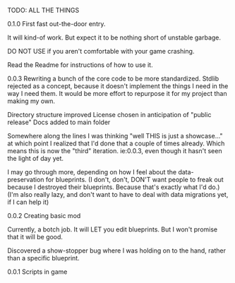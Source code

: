 TODO:
ALL THE THINGS

0.1.0
First fast out-the-door entry.

It will kind-of work. But expect it to be nothing short of unstable garbage.

DO NOT USE if you aren't comfortable with your game crashing.

Read the Readme for instructions of how to use it.

0.0.3
Rewriting a bunch of the core code to be more standardized. 
Stdlib rejected as a concept, because it doesn't implement the things I need in the way I need them.
It would be more effort to repurpose it for my project than making my own.

Directory structure improved
License chosen in anticipation of "public release"
Docs added to main folder

Somewhere along the lines I was thinking "well THIS is just a showcase..." at which point I realized that I'd done that a couple of times already.
Which means this is now the "third" iteration. ie:0.0.3, even though it hasn't seen the light of day yet.

I may go through more, depending on how I feel about the data-preservation for blueprints.
(I don't, don't, DON'T want people to freak out because I destroyed their blueprints. Because that's exactly what I'd do.)
(I'm also really lazy, and don't want to have to deal with data migrations yet, if I can help it)

0.0.2
Creating basic mod

Currently, a botch job. 
It will LET you edit blueprints. 
But I won't promise that it will be good.

Discovered a show-stopper bug where I was holding on to the hand, rather than a specific blueprint.

0.0.1
Scripts in game